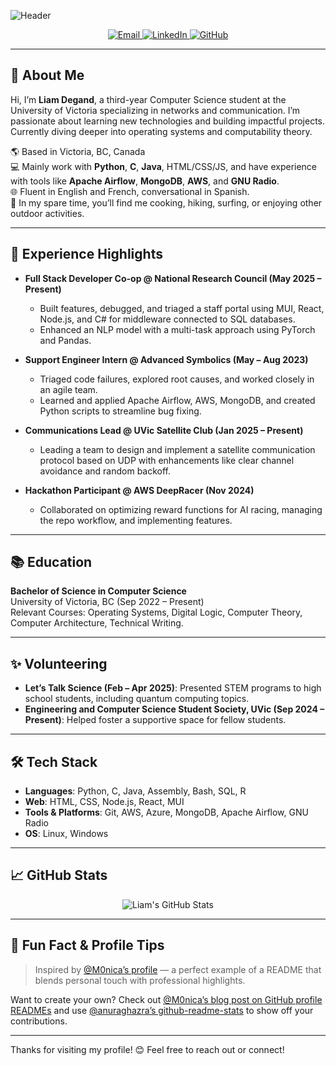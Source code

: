 ![Header](https://capsule-render.vercel.app/api?type=waving&color=gradient&height=200&section=header&text=Liam%20Degand&fontSize=40&fontAlignY=35)

<p align="center">
  <a href="mailto:degandliam013@gmail.com">
    <img src="https://img.shields.io/badge/email-degandliam013%40gmail.com-blue?style=flat-square&logo=gmail" alt="Email">
  </a>
  <a href="https://www.linkedin.com/in/YOUR-LINKEDIN-HERE">
    <img src="https://img.shields.io/badge/linkedin-profile-blue?style=flat-square&logo=linkedin" alt="LinkedIn">
  </a>
  <a href="https://github.com/YOUR-GITHUB-HERE">
    <img src="https://img.shields.io/badge/github-profile-black?style=flat-square&logo=github" alt="GitHub">
  </a>
</p>

---

## 👋 About Me

Hi, I’m **Liam Degand**, a third-year Computer Science student at the University of Victoria specializing in networks and communication. I’m passionate about learning new technologies and building impactful projects. Currently diving deeper into operating systems and computability theory.

🌎 Based in Victoria, BC, Canada  
💻 Mainly work with **Python**, **C**, **Java**, HTML/CSS/JS, and have experience with tools like **Apache Airflow**, **MongoDB**, **AWS**, and **GNU Radio**.  
🌐 Fluent in English and French, conversational in Spanish.  
🎨 In my spare time, you’ll find me cooking, hiking, surfing, or enjoying other outdoor activities.

---

## 🚀 Experience Highlights

- **Full Stack Developer Co-op @ National Research Council (May 2025 – Present)**
  - Built features, debugged, and triaged a staff portal using MUI, React, Node.js, and C# for middleware connected to SQL databases.
  - Enhanced an NLP model with a multi-task approach using PyTorch and Pandas.

- **Support Engineer Intern @ Advanced Symbolics (May – Aug 2023)**
  - Triaged code failures, explored root causes, and worked closely in an agile team.
  - Learned and applied Apache Airflow, AWS, MongoDB, and created Python scripts to streamline bug fixing.

- **Communications Lead @ UVic Satellite Club (Jan 2025 – Present)**
  - Leading a team to design and implement a satellite communication protocol based on UDP with enhancements like clear channel avoidance and random backoff.

- **Hackathon Participant @ AWS DeepRacer (Nov 2024)**
  - Collaborated on optimizing reward functions for AI racing, managing the repo workflow, and implementing features.

---

## 📚 Education

**Bachelor of Science in Computer Science**  
University of Victoria, BC (Sep 2022 – Present)  
Relevant Courses: Operating Systems, Digital Logic, Computer Theory, Computer Architecture, Technical Writing.

---

## ✨ Volunteering

- **Let’s Talk Science (Feb – Apr 2025)**: Presented STEM programs to high school students, including quantum computing topics.
- **Engineering and Computer Science Student Society, UVic (Sep 2024 – Present)**: Helped foster a supportive space for fellow students.

---

## 🛠️ Tech Stack

- **Languages**: Python, C, Java, Assembly, Bash, SQL, R
- **Web**: HTML, CSS, Node.js, React, MUI
- **Tools & Platforms**: Git, AWS, Azure, MongoDB, Apache Airflow, GNU Radio
- **OS**: Linux, Windows

---

## 📈 GitHub Stats

<p align="center">
  <img src="https://github-readme-stats.vercel.app/api?username=YOUR-GITHUB-HERE&show_icons=true&theme=radical" alt="Liam's GitHub Stats" />
</p>

---

## 🔗 Fun Fact & Profile Tips

> Inspired by [@M0nica’s profile](https://github.com/M0nica) — a perfect example of a README that blends personal touch with professional highlights.

Want to create your own? Check out [@M0nica’s blog post on GitHub profile READMEs](https://dev.to/github/creating-a-profile-readme-1k56) and use [@anuraghazra’s github-readme-stats](https://github.com/anuraghazra/github-readme-stats) to show off your contributions.

---

Thanks for visiting my profile! 😊 Feel free to reach out or connect!
